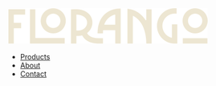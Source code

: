  
  
  <a href="#main-menu" class="menu-toggle">
    <span class="fa fa-bars"></span>
  </a>
  
  <img src="/assets/images/florango-logo.svg"/>
  
  <nav id="main-menu" class="main-menu">
    <a href="#main-menu-toggle" class="menu-close">
      <span class="fa fa-close"></span>
    </a>
    <ul>
      <li><a href="#">Products</a></li>
      <li><a href="#">About</a></li>
      <li><a href="#">Contact</a></li>
    </ul>
  </nav>
  <a href="#main-menu-toggle" class="backdrop" hidden></a>  


